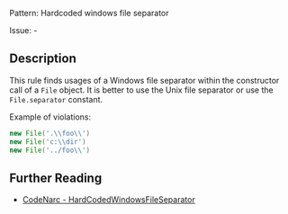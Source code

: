 Pattern: Hardcoded windows file separator

Issue: -

## Description

This rule finds usages of a Windows file separator within the constructor call of a `File` object. It is better to use the Unix file separator or use the `File.separator` constant.

Example of violations:

``` groovy
new File('.\\foo\\')
new File('c:\\dir')
new File('../foo\\')
```

## Further Reading

* [CodeNarc - HardCodedWindowsFileSeparator](https://codenarc.github.io/CodeNarc/codenarc-rules-basic.html#hardcodedwindowsfileseparator-rule)